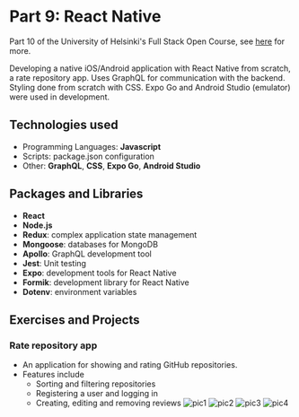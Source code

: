 # Part 9: React Native

Part 10 of the University of Helsinki's Full Stack Open Course, see [here](https://fullstackopen.com/en/part10) for more.

Developing a native iOS/Android application with React Native from scratch, a rate repository app. Uses GraphQL for communication with the backend. Styling done from scratch with CSS. Expo Go and Android Studio (emulator) were used in development.

## Technologies used

- Programming Languages: **Javascript**
- Scripts: package.json configuration 
- Other: **GraphQL**, **CSS**, **Expo Go**, **Android Studio**

## Packages and Libraries

- **React**
- **Node.js**
- **Redux**: complex application state management
- **Mongoose**: databases for MongoDB
- **Apollo**: GraphQL development tool
- **Jest**: Unit testing
- **Expo**: development tools for React Native
- **Formik**: development library for React Native
- **Dotenv**: environment variables

## Exercises and Projects

### Rate repository app
- An application for showing and rating GitHub repositories. 
- Features include
  - Sorting and filtering repositories
  - Registering a user and logging in
  - Creating, editing and removing reviews
![pic1](https://fullstackopen.com/static/8f5a9525d58936b9ffa4fde6b69a91ba/5a190/4.png)
![pic2](https://fullstackopen.com/static/d3cc7cb195f44b9ea7535127ce106845/4b190/14.jpg)
![pic3](https://fullstackopen.com/static/f31d8e40eca1f6cda07f8a1ae66545fc/4b190/15.jpg)
![pic4](https://fullstackopen.com/static/5123a622871696ab71062a4218c2b55a/4b190/17.jpg)
